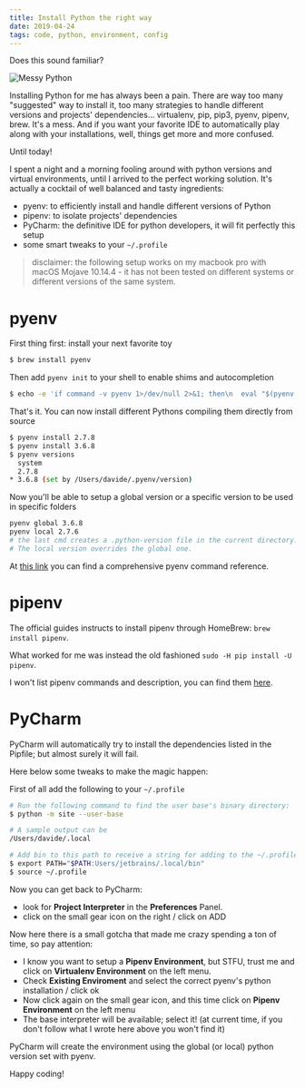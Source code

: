 ```yaml
---
title: Install Python the right way
date: 2019-04-24
tags: code, python, environment, config
---
```


Does this sound familiar?

![Messy Python](https://imgs.xkcd.com/comics/python_environment_2x.png)

Installing Python for me has always been a pain. There are way too many "suggested" way to install it, too many strategies to handle different versions and projects' dependencies... virtualenv, pip, pip3, pyenv, pipenv, brew. It's a mess. And if you want your favorite IDE to automatically play along with your installations, well, things get more and more confused.

Until today!

I spent a night and a morning fooling around with python versions and virtual environments, until I arrived to the perfect working solution. It's actually a cocktail of well balanced and tasty ingredients:

- pyenv: to efficiently install and handle different versions of Python
- pipenv: to isolate projects' dependencies
- PyCharm: the definitive IDE for python developers, it will fit perfectly this setup
- some smart tweaks to your `~/.profile`

> disclaimer: the following setup works on my macbook pro with macOS Mojave 10.14.4 - it has not been tested on different systems or different versions of the same system.

# pyenv

First thing first: install your next favorite toy

```bash
$ brew install pyenv
```

Then add `pyenv init` to your shell to enable shims and autocompletion

```bash
$ echo -e 'if command -v pyenv 1>/dev/null 2>&1; then\n  eval "$(pyenv init -)"\nfi' >> ~/.profile
```

That's it. You can now install different Pythons compiling them directly from source

```bash
$ pyenv install 2.7.8
$ pyenv install 3.6.8
$ pyenv versions
  system
  2.7.8
* 3.6.8 (set by /Users/davide/.pyenv/version)
```

Now you'll be able to setup a global version or a specific version to be used in specific folders

```bash
pyenv global 3.6.8
pyenv local 2.7.6
# the last cmd creates a .python-version file in the current directory.
# The local version overrides the global one.
```

At [this link](https://github.com/pyenv/pyenv/blob/master/COMMANDS.md) you can find a comprehensive pyenv command reference.

# pipenv

The official guides instructs to install pipenv through HomeBrew: `brew install pipenv`.

What worked for me was instead the old fashioned `sudo -H pip install -U pipenv`.

I won't list pipenv commands and description, you can find them [here](https://github.com/pypa/pipenv).

# PyCharm

PyCharm will automatically try to install the dependencies listed in the Pipfile; but almost surely it will fail.

Here below some tweaks to make the magic happen:

First of all add the following to your `~/.profile`

```bash
# Run the following command to find the user base's binary directory:
$ python -m site --user-base

# A sample output can be
/Users/davide/.local

# Add bin to this path to receive a string for adding to the ~/.profile file, for example:
$ export PATH="$PATH:Users/jetbrains/.local/bin"
$ source ~/.profile
```

Now you can get back to PyCharm:

- look for **Project Interpreter** in the **Preferences** Panel.
- click on the small gear icon on the right / click on ADD

Now here there is a small gotcha that made me crazy spending a ton of time, so pay attention:

- I know you want to setup a **Pipenv Environment**, but STFU, trust me and click on **Virtualenv Environment** on the left menu.
- Check **Existing Enviroment** and select the correct pyenv's python installation / click ok
- Now click again on the small gear icon, and this time click on **Pipenv Environment** on the left menu
- The base interpreter will be available; select it! (at current time, if you don't follow what I wrote here above you won't find it)

PyCharm will create the environment using the global (or local) python version set with pyenv.

Happy coding!
